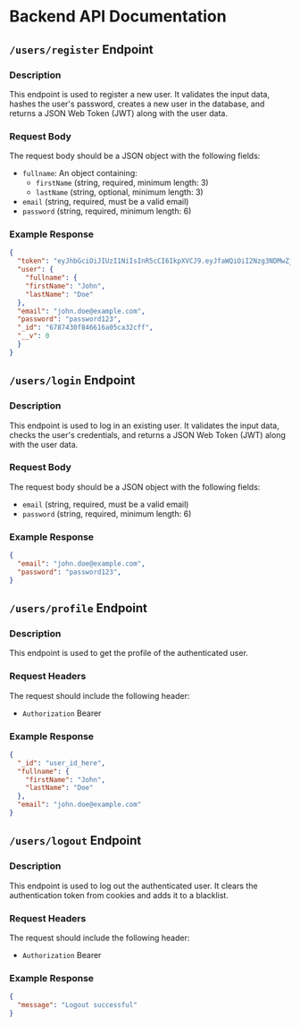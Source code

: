 # Backend API Documentation


## `/users/register` Endpoint

### Description

This endpoint is used to register a new user. It validates the input data, hashes the user's password, creates a new user in the database, and returns a JSON Web Token (JWT) along with the user data.

### Request Body

The request body should be a JSON object with the following fields:

- `fullname`: An object containing:
  - `firstName` (string, required, minimum length: 3)
  - `lastName` (string, optional, minimum length: 3)
- `email` (string, required, must be a valid email)
- `password` (string, required, minimum length: 6)

### Example Response

```json
{
  "token": "eyJhbGciOiJIUzI1NiIsInR5cCI6IkpXVCJ9.eyJfaWQiOiI2Nzg3NDMwZjg0NjYxNmEwNWNhMzJjZmYiLCJpYXQiOjE3MzY5MTc3NzV9.1zLdv9A9u-9XgAiHQl-Pq_TK26Sj1LB8A37kVoeYStw",
  "user": {
    "fullname": {
    "firstName": "John",
    "lastName": "Doe"
  },
  "email": "john.doe@example.com",
  "password": "password123",
  "_id": "6787430f846616a05ca32cff",
  "__v": 0
  }
}
```


## `/users/login` Endpoint

### Description
This endpoint is used to log in an existing user. It validates the input data, checks the user's credentials, and returns a JSON Web Token (JWT) along with the user data.

### Request Body
The request body should be a JSON object with the following fields:

- `email` (string, required, must be a valid email)
- `password` (string, required, minimum length: 6)

### Example Response
```json
{
  "email": "john.doe@example.com",
  "password": "password123",
}
```


## `/users/profile` Endpoint

### Description
This endpoint is used to get the profile of the authenticated user.

### Request Headers
The request should include the following header:

- `Authorization` Bearer <token>

### Example Response
```json
{
  "_id": "user_id_here",
  "fullname": {
    "firstName": "John",
    "lastName": "Doe"
  },
  "email": "john.doe@example.com"
}
```


## `/users/logout` Endpoint

### Description
This endpoint is used to log out the authenticated user. It clears the authentication token from cookies and adds it to a blacklist.

### Request Headers
The request should include the following header:

- `Authorization` Bearer <token>

### Example Response
```json
{
  "message": "Logout successful"
}
````
